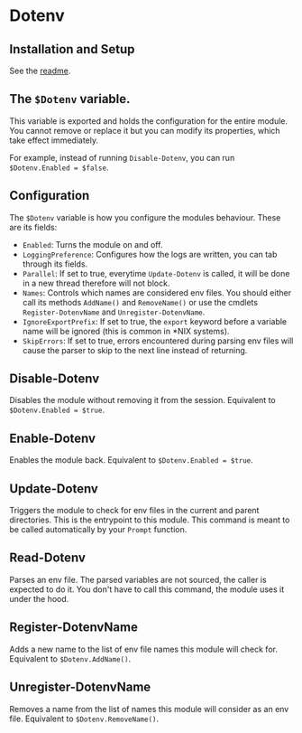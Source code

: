 # Dotenv

## Installation and Setup
See the [readme](readme.md).

## The `$Dotenv` variable.
This variable is exported and holds the configuration for the entire module.
You cannot remove or replace it but you can modify its properties, which take effect immediately.

For example, instead of running `Disable-Dotenv`, you can run `$Dotenv.Enabled = $false`.

## Configuration
The `$Dotenv` variable is how you configure the modules behaviour.
These are its fields:

-	`Enabled`: Turns the module on and off.
-	`LoggingPreference`: Configures how the logs are written, you can tab through its fields.
-	`Parallel`: If set to true, everytime `Update-Dotenv` is called, it will be done in a new thread therefore will not block.
-	`Names`: Controls which names are considered env files. You should either call its methods `AddName()` and `RemoveName()` or use the cmdlets `Register-DotenvName` and `Unregister-DotenvName`.
-	`IgnoreExportPrefix`: If set to true, the `export` keyword before a variable name will be ignored (this is common in *NIX systems).
-	`SkipErrors`: If set to true, errors encountered during parsing env files will cause the parser to skip to the next line instead of returning.

## Disable-Dotenv
Disables the module without removing it from the session. Equivalent to `$Dotenv.Enabled = $true`.

## Enable-Dotenv
Enables the module back. Equivalent to `$Dotenv.Enabled = $true`.

## Update-Dotenv
Triggers the module to check for env files in the current and parent directories. This is the entrypoint to this module. This command is meant to be called automatically by your `Prompt` function.

## Read-Dotenv
Parses an env file. The parsed variables are not sourced, the caller is expected to do it. You don't have to call this command, the module uses it under the hood.

## Register-DotenvName
Adds a new name to the list of env file names this module will check for. Equivalent to `$Dotenv.AddName()`.

## Unregister-DotenvName
Removes a name from the list of names this module will consider as an env file. Equivalent to `$Dotenv.RemoveName()`.
